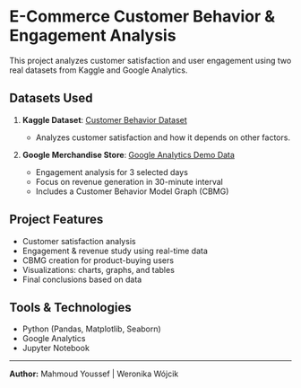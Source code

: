 # E-Commerce Customer Behavior & Engagement Analysis

This project analyzes customer satisfaction and user engagement using two real datasets from Kaggle and Google Analytics.

## Datasets Used
1. **Kaggle Dataset**: [Customer Behavior Dataset](https://www.kaggle.com/datasets/uom190346a/e-commerce-customer-behavior-dataset)  
   - Analyzes customer satisfaction and how it depends on other factors.

2. **Google Merchandise Store**: [Google Analytics Demo Data](https://analytics.google.com/analytics/index/demoaccount?appstate=/p213025502)  
   - Engagement analysis for 3 selected days  
   - Focus on revenue generation in 30-minute interval
   - Includes a Customer Behavior Model Graph (CBMG)

## Project Features
- Customer satisfaction analysis
- Engagement & revenue study using real-time data
- CBMG creation for product-buying users
- Visualizations: charts, graphs, and tables
- Final conclusions based on data

## Tools & Technologies
- Python (Pandas, Matplotlib, Seaborn)
- Google Analytics
- Jupyter Notebook

---

**Author:** Mahmoud Youssef | Weronika Wójcik
